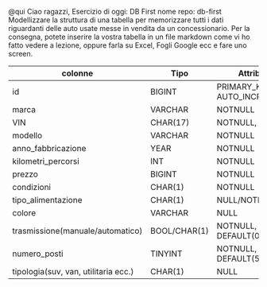 @qui Ciao ragazzi,
Esercizio di oggi: DB First
nome repo: db-first
Modellizzare la struttura di una tabella per memorizzare tutti i dati riguardanti delle auto usate messe in vendita da un concessionario.
Per la consegna, potete inserire la vostra tabella in un file markdown come vi ho fatto vedere a lezione, oppure farla su Excel, Fogli Google ecc e fare uno screen.

colonne | Tipo | Attributi
--- | --- | --- 
id | BIGINT | PRIMARY_KEY, AUTO_INCREMENT,
marca | VARCHAR | NOTNULL
VIN | CHAR(17) | NOTNULL, UNIQUE
modello | VARCHAR | NOTNULL
anno_fabbricazione | YEAR | NOTNULL
kilometri_percorsi | INT | NOTNULL
prezzo | BIGINT | NOTNULL
condizioni | CHAR(1) | NOTNULL
tipo_alimentazione | CHAR(1) | NULL/NOTNULL
colore | VARCHAR | NULL
trasmissione(manuale/automatico) | BOOL/CHAR(1) | NOTNULL, DEFAULT(0)
numero_posti | TINYINT | NOTNULL, DEFAULT(5)
tipologia(suv, van, utilitaria ecc.) | CHAR(1) | NULL
